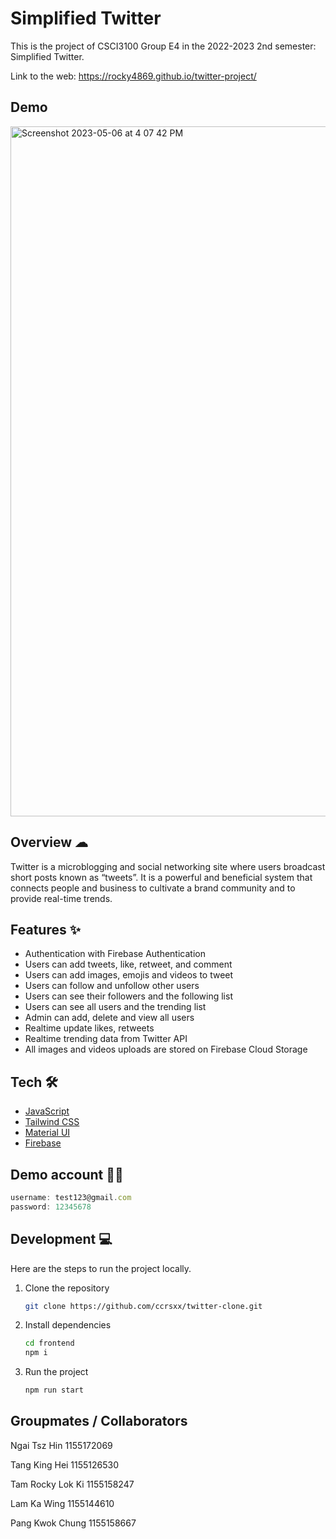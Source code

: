 # Simplified Twitter

This is the project of CSCI3100 Group E4 in the 2022-2023 2nd semester: Simplified Twitter.

Link to the web: https://rocky4869.github.io/twitter-project/

## Demo
<img width="1104" alt="Screenshot 2023-05-06 at 4 07 42 PM" src="https://user-images.githubusercontent.com/101194662/236612922-75457ad9-8123-4c24-a0e4-0cb287b55a24.png">

## Overview ☁
Twitter is a microblogging and social networking site where users broadcast short posts known as “tweets”. It is a powerful and beneficial system that connects people and business to cultivate a brand community and to provide real-time trends.

## Features ✨
- Authentication with Firebase Authentication
- Users can add tweets, like, retweet, and comment
- Users can add images, emojis and videos to tweet
- Users can follow and unfollow other users
- Users can see their followers and the following list
- Users can see all users and the trending list
- Admin can add, delete and view all users
- Realtime update likes, retweets
- Realtime trending data from Twitter API
- All images and videos uploads are stored on Firebase Cloud Storage

## Tech 🛠
- [JavaScript](https://www.javascript.com)
- [Tailwind CSS](https://tailwindcss.com)
- [Material UI](https://mui.com)
- [Firebase](https://firebase.google.com)

## Demo account 👦🏻
```javascript
username: test123@gmail.com
password: 12345678
```

## Development 💻

Here are the steps to run the project locally.

1. Clone the repository

   ```bash
   git clone https://github.com/ccrsxx/twitter-clone.git
   ```

2. Install dependencies

   ```bash
   cd frontend
   npm i
   ```

3. Run the project

   ```bash
   npm run start
   ```

## Groupmates / Collaborators
Ngai Tsz Hin 1155172069

Tang King Hei 1155126530

Tam Rocky Lok Ki 1155158247

Lam Ka Wing 1155144610

Pang Kwok Chung 1155158667
 

